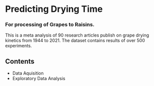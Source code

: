 # Predicting Drying Time
### For processing of Grapes to Raisins.

This is a meta analysis of 90 research articles publish on grape drying kinetics from 1944 to 2021. The dataset contains results of over 500 experiments. 

## Contents
- Data Aquisition
- Exploratory Data Analysis